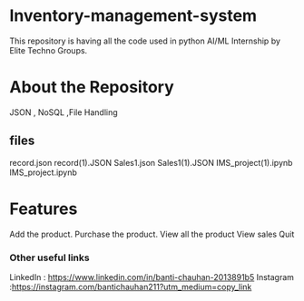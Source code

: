 # Inventory-management-system
This repository is having all the code used in python AI/ML Internship by Elite Techno Groups. 

# About the Repository
JSON , NoSQL ,File Handling

## files

record.json
record(1).JSON
Sales1.json
Sales1(1).JSON
IMS_project(1).ipynb
IMS_project.ipynb

# Features
Add the product.
Purchase the product.
View all the product
View sales
Quit

### Other useful links

LinkedIn : https://www.linkedin.com/in/banti-chauhan-2013891b5
Instagram :https://instagram.com/bantichauhan211?utm_medium=copy_link
